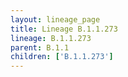```yaml
---
layout: lineage_page
title: Lineage B.1.1.273
lineage: B.1.1.273
parent: B.1.1
children: ['B.1.1.273']
---
```

